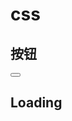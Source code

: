 # css

## 按钮
<ClientOnly>
  <Button></Button>
</ClientOnly>

## Loading
<ClientOnly>
  <Loading></Loading>
</ClientOnly>